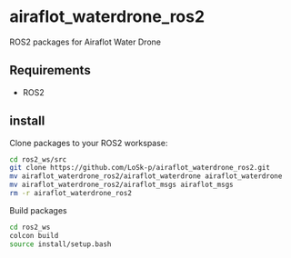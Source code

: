 # airaflot_waterdrone_ros2
ROS2 packages for Airaflot Water Drone

## Requirements
* ROS2

## install
Clone packages to your ROS2 workspase:
```bash
cd ros2_ws/src
git clone https://github.com/LoSk-p/airaflot_waterdrone_ros2.git
mv airaflot_waterdrone_ros2/airaflot_waterdrone airaflot_waterdrone
mv airaflot_waterdrone_ros2/airaflot_msgs airaflot_msgs
rm -r airaflot_waterdrone_ros2
```

Build packages
```bash
cd ros2_ws
colcon build
source install/setup.bash
```